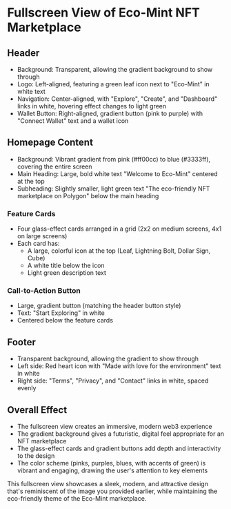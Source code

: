 # Fullscreen View of Eco-Mint NFT Marketplace

## Header
- Background: Transparent, allowing the gradient background to show through
- Logo: Left-aligned, featuring a green leaf icon next to "Eco-Mint" in white text
- Navigation: Center-aligned, with "Explore", "Create", and "Dashboard" links in white, hovering effect changes to light green
- Wallet Button: Right-aligned, gradient button (pink to purple) with "Connect Wallet" text and a wallet icon

## Homepage Content
- Background: Vibrant gradient from pink (#ff00cc) to blue (#3333ff), covering the entire screen
- Main Heading: Large, bold white text "Welcome to Eco-Mint" centered at the top
- Subheading: Slightly smaller, light green text "The eco-friendly NFT marketplace on Polygon" below the main heading

### Feature Cards
- Four glass-effect cards arranged in a grid (2x2 on medium screens, 4x1 on large screens)
- Each card has:
  - A large, colorful icon at the top (Leaf, Lightning Bolt, Dollar Sign, Cube)
  - A white title below the icon
  - Light green description text

### Call-to-Action Button
- Large, gradient button (matching the header button style)
- Text: "Start Exploring" in white
- Centered below the feature cards

## Footer
- Transparent background, allowing the gradient to show through
- Left side: Red heart icon with "Made with love for the environment" text in white
- Right side: "Terms", "Privacy", and "Contact" links in white, spaced evenly

## Overall Effect
- The fullscreen view creates an immersive, modern web3 experience
- The gradient background gives a futuristic, digital feel appropriate for an NFT marketplace
- The glass-effect cards and gradient buttons add depth and interactivity to the design
- The color scheme (pinks, purples, blues, with accents of green) is vibrant and engaging, drawing the user's attention to key elements

This fullscreen view showcases a sleek, modern, and attractive design that's reminiscent of the image you provided earlier, while maintaining the eco-friendly theme of the Eco-Mint marketplace.